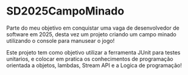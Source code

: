 # SD2025CampoMinado
Parte do meu objetivo em conquistar uma vaga de desenvolvedor de software em 2025, desta vez um projeto criando um campo minado utilizando o console para manusear o jogo!

Este projeto tem como objetivo utilizar a ferramenta JUnit para testes unitarios, e colocar em pratica os conhecimentos de programação orientada a objetos, lambdas, Stream API e a Logica de programação!
